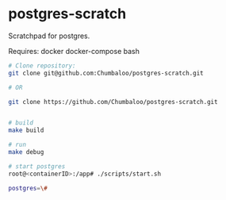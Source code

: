 # postgres-scratch
Scratchpad for postgres.

Requires:
docker
docker-compose
bash


```bash
# Clone repository:
git clone git@github.com:Chumbaloo/postgres-scratch.git

# OR

git clone https://github.com/Chumbaloo/postgres-scratch.git


# build
make build

# run
make debug

# start postgres
root@<containerID>:/app# ./scripts/start.sh

postgres=\#  

```





